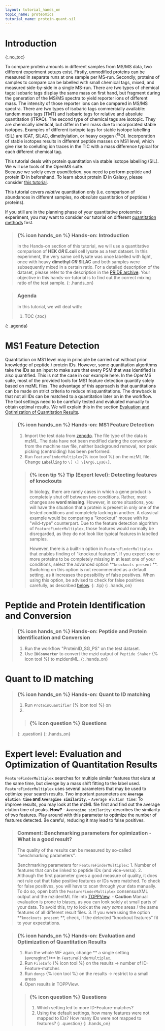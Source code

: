 ```yaml
---
layout: tutorial_hands_on
topic_name: proteomics
tutorial_name: protein-quant-sil
---
```


# Introduction
{:.no_toc}

To compare protein amounts in different samples from MS/MS data, two different experiment setups exist. Firstly, unmodified proteins can be measured in separate runs at one sample per MS-run. Secondly, proteins of samples to compare can be labelled with small chemical tags, mixed, and measured side-by-side in a single MS-run.
There are two types of chemical tags: isobaric tags display the same mass on first hand, but fragment during the generation of the MS/MS spectra to yield reporter ions of different mass. The intensity of those reporter ions can be compared in MS/MS spectra. There are two types of isobaric tags commercially available: tandem mass tags (TMT) and isobaric tags for relative and absolute quantitation (iTRAQ).
The second type of chemical tags are isotopic. They are chemically identical, but differ in their mass due to incorporated stable isotopes. Examples of different isotopic tags for stable isotope labelling (SIL) are ICAT, SILAC, dimethylation, or heavy oxygen (<sup>18</sup>O).
Incorporation of stable isotopes results in different peptide masses on MS1 level, which give rise to coeluting ion traces in the TIC with a mass difference typical for each different chemical tag.

This tutorial deals with protein quantitation via stable isotope labelling (SIL). We will use tools of the OpenMS suite.  
Because we solely cover *quantitation*, you need to perform peptide and protein ID in beforehand. To learn about protein ID in Galaxy, please consider [this tutorial]({{site.url}}/topics/proteomics/tutorials/protein-id-sg-ps/tutorial.html).

This tutorial covers *relative* quantitation only (i.e. comparison of abundances in different samples, no *absolute* quantitation of peptides / proteins).

If you still are in the planning phase of your quantitative proteomics experiment, you may want to consider our tutorial on different [quantitation methods]({{site.url}}/topics/proteomics/tutorials/labelfree-vs-labelled/tutorial.html) first.

> ### {% icon hands_on %} Hands-on: Introduction
> In the Hands-on section of this tutorial, we will use a quantitative comparison of **HEK _OR_ E.coli** cell lysate as a test dataset. In this experiment, the very same cell lysate was once labelled with light, once with heavy **dimethyl _OR_ SILAC** and both samples were subsequently mixed in a certain ratio. For a detailed description of the dataset, please refer to the description in the [PRIDE archive]().
> Your objective in this hands-on-tutorial is to find out the correct mixing ratio of the test sample.
{: .hands_on}

> ### Agenda
>
> In this tutorial, we will deal with:
>
> 1. TOC
> {:toc}
>
{: .agenda}

# MS1 Feature Detection
Quantitation on MS1 level may in principle be carried out without prior knowledge of peptide / protein IDs. However, some quantitation algorithms take the IDs as an input to make sure that every PSM that was identified is also quantified. This is not the case in our example here.
In the OpenMS suite, most of the provided tools for MS1 feature detection quantify solely based on mzML files. The advantage of this approach is that quantitations can be made on strict criteria to reduce misquantitations. The drawback is that not all IDs can be matched to a quantitation later on in the workflow.
The tool settings need to be carefully tested and evaluated manually to obtain optimal results. We will explain this in the section [Evaluation and Optimization of Quantitation Results](#expert-level-evaluation-and-optimization-of-quantitation-results).

> ### {% icon hands_on %} Hands-on: MS1 Feature Detection
>
> 1. Import the test data from [zenodo](). The file type of the data is mzML. The data have not been modified during the conversion from the machine raw file, neither background removal, nor peak picking (centroiding) has been performed.
> 2. Run `FeatureFinderMultiplex`{% icon tool %} on the mzML file. Change **`Labelling`** to `\[ \] \[Arg6,Lys6\]`.
>
>   > ### {% icon tip %} Tip (Expert level): Detecting features of knockouts
>   > In biology, there are rarely cases in which a gene product is completely shut off between two conditions. Rather, most changes are **word missing**. However, in some situations, you will have the situation that a protein is present in only one of the tested conditions and completely lacking in another. A classical example would be comparing a "knockout" mouse with its "wild-type" counterpart.
>   > Due to the feature detection algorithm of `FeatureFinderMultiplex`, those features would normally be disregarded, as they do not look like typical features in labelled samples.
>   >
>   > However, there is a built-in option in `FeatureFinderMultiplex` that enables finding of "knockout features". If you expect one or more proteins to be completely missing in at least one of your conditions, select the advanced option **`knockouts present` **.
>   > Switching on this option is not recommended as a default setting, as it increases the possibility of false positives. When using this option, be advised to check for false positives carefully, as described [below](#expert-level-evaluation-and-optimization-of-quantitation-results).
>   {: .tip}
{: .hands_on}
# Peptide and Protein Identification and Conversion

> ### {% icon hands_on %} Hands-on: Peptide and Protein Identification and Conversion
> 1. Run the workflow "ProteinID_SG_PS" on the test dataset.
> 2. Use **`IDConverter`** to convert the mzid output of `Peptide Shaker` {% icon tool %} to mzidentML.
{: .hands_on}

# Quant to ID matching

> ### {% icon hands_on %} Hands-on: Quant to ID matching
>
> 1. Run `ProteinQuantifier` {% icon tool %} on
> 2.
>
>   > ### {% icon question %} Questions
>   {: .question}
{: .hands_on}

# Expert level: Evaluation and Optimization of Quantitation Results
`FeatureFinderMultiplex` searches for multiple similar features that elute at the same time, but diverge by a mass shift fitting to the label used. `FeatureFinderMultiplex` uses several parameters that may be used to optimize your search results. Two important parameters are **`Average elution time` and `Averagine similarity`**.
    - `Average elution time`: To improve results, you may look at the mzML file first and find out the average elution time of peaks. **How?**
    - `Averagine similarity`: describes the similarity of two features. Play around with this parameter to optimize the number of features detected. Be careful, reducing it may lead to false positives.

> ### Comment: Benchmarking parameters for opimization - What is a good result?
>
> The quality of the results can be measured by so-called "benchmarking parameters".
>  
> Benchmarking parameters for `FeatureFinderMultiplex`:
>     1. Number of features that can be linked to peptide IDs (and vice-versa).
>     2. Although the first parameter gives a good measure of quality, it does not rule out that false positive features or IDs were matched. To check for false positives, you will have to scan through your data manually. To do so, open both the `FeatureFinderMultiplex` consensusXML output and the mzidentML file into [TOPPView]().
>         - **Caution** Manual evaluation is prone to biases, as you can look solely at small parts of your data. To avoid this, try to look at the *very same* areas / the same features of all different result files.
>     3. If you were using the option **`knockouts present` **, check, if the detected "knockout features" fit to your expectations.

> ### {% icon hands_on %} Hands-on: Evaluation and Optimization of Quantitation Results
>
> 1. Run the whole WF again, change ** a single setting (averagine?)** in `FeatureFinderMultiplex`.
> 2. Run `FileInfo` {% icon tool %} on the results -> number of ID-Feature-matches
> 3. Run `dongs` {% icon tool %} on the results -> restrict to a small areas
> 4. Open results in TOPPView.
>
>   > ### {% icon question %} Questions
>   > 1. Which setting led to more ID-Feature-matches?
>   > 2. Using the default settings, how many features were not mapped to IDs? How many IDs were not mapped to features?
>   {: .question}
{: .hands_on}
